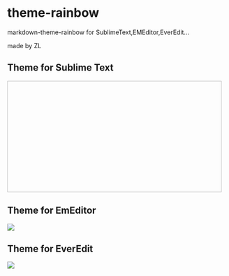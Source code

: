 # theme-rainbow

markdown-theme-rainbow for SublimeText,EMEditor,EverEdit...

made by ZL

## Theme for Sublime Text

<image  width="491" height="255" x="0" y="0"  href="data:image/png;base64,iVBORw0KGgoAAAANSUhEUgAAAesAAAD/CAYAAADRw/6YAAAABGdBTUEAALGPC/xhBQAAACBjSFJN
AAB6JgAAgIQAAPoAAACA6AAAdTAAAOpgAAA6mAAAF3CculE8AAAABmJLR0QA/wD/AP+gvaeTAAAA
CXBIWXMAAA7DAAAOwwHHb6hkAAAAB3RJTUUH5AIcAgsMyMgJ/QAATlNJREFUeNrtvX1wFNed9/uR
jSSkkWZAEkLClldIRsQYIhkFGew4xEbKkxTOLigl3xiXN4mpZe9zzRa5VVSWisjW1q6V8uah6llX
7Juy9+LNrh/Dc1GtzG5MJRUJxzaJIRBhERwcZGsglo1e0AszGknoxdb9o7tnTvf0SPMmzQz6fapU
muk+5/Sve6bm27+X0yeNe2tmiCMZY554DicItxTtK55ItAmLjurrrybaBEGImdsSbYAgCIIgCLOT
BsTVs15IXky0AYKQQLLfSLQFgiAsFOJZC4IgCEKSI2ItCIIgCEnOkkQbIAhC/PjOk2WJNkEQhHlA
PGtBEARBSHJErAVBEAQhyRGx1tkDbEvQsXfof4IgCIJgR4w566WwI1N76ZmAX91M2InsAU4CXcAT
QCdwLmHWJA/bgHL9tXF9BEEQhNQiSrFOh69lQyYwMR39MHHCECNDiBzAUEItSjybgPv01/1AYaIN
EgRBEKImSpWdgmsTcOEmmnAnTqz3hHi9DdgMRPqgwR0EhK0LzRsNtR/gJcv+J9BuFpilTTnBIfd+
y3tVbAHexRwp2KH/v2gZyzjWOeX/JkSsBUEQUpnoc9YXEhfyVnkJTchG9dcnle2RCnW50rdLf1+u
7N+BJsQv6X/9mG8QUOww/kbRBFw9xjZ9fHUcFUOoTyrnd5++XcWhj2W0M2w0kDSAIAjCrcEtWWA2
GmW/fuC4/toQ/Tz9fzmad3pGaW+03WazzaATs6e9QT+O1WNXqUATcyOsf07vU2Fp58Cch+4i2KsX
BEEQUp9b4qEoTgICnRfDOCOz7DPG3cbcVePls7QpZO4iLwfBXj0E34SMWsaa7QZAEFRW/M33WFYc
vH3inR/x0euJtk4QBCspLdbWvK41f23N8y4Ehg2Gx2u1URASSdqj3+buBwqh53d88H3zSiBpPELJ
D7/Hmgf6ufH9n3I90cYKguAnpcX6nP63A80rPonm0eYSHI6OF7NNfzK86Zdm6W8Xoi8kOG9tV9wm
CLGw7C/3suJzMHr8R1w7G7x/hjf46PtvaO1+uJf048/bthMEYeG5JXLWDsCrv85l9nB2tJxDE9rN
s7QxbChX/lu96lHM4e0nbMaxK24ThFhIq6ln+edgNAwBvvHvz3OjJxtHbT3LEm24IAhALJ71A7lQ
qGh9Zqb+gJRpOB5tiVfsOIBP5mnsV9HC3NYKcMPbPodWBKbmtY1KboPjljEMLz3XMl4uwfnxSL1t
q53GeOK1Ly7S+DzFtXezpOd3XFGE2pS37vmQ0dy7WfJ7LWc98NsPydlxN85H4YbksAUh4UQv1u/M
h/8aHa+GeB0JL8WwLZQtBuciHAPmDuPPtT/c4wiLgJq7ycwZY7QtkKNe8TffY1nuh1z/fgs30EPk
xWOMGvmYsx8yUXs3mXmfB36f6DMQhEXPLREGFwRhFgqdLMHHlO5Vpz36bZYV93Pjh5pQA3j+eI1p
pcsMv2dqBJa4ChJtvSAIiFgLwuLA52VKf1mwuhB6PrKp9g4IuiAIyYWItSAsBnKcpM+2v9Bpyoml
8XnSc2HaM5BoywVBIMWnblXviX0MQUhV3g+3Yb+XaVaRXgOE8JwLVlsmEOp57ok/Sr5aEJIB8awF
4Vbn7A0+JZvMz30egIEr/VC8jlU12u60R79NDv1Mk0N6jVo9fknmWQtCkiBiLQi3ODO8gfePYyz5
3EZWADOv/5TrfwTHju+x5off4+7Pexn+8U/x9WTj2PE97v7hV8n8+Bd88OM3Yj62IAjxIQ2YSbQR
0fI7CYMLi5j3vxm87TtPltm2TePzFH//qzj4kOtKFbggCKmBeNaCsAiY4fdc++GPuDFyNyt++D1W
/+Xng9qk8XlWfX+vPzwuCELykNIFZoIgRMb1H/+IAd3LXvPDrwbtn/7jL0xPORMEITkQsQ6T5Rug
bCVca4OehT54EWxYD7734Epvoq+EkOpoXrZUeQtCKhG9WJc7YIOlu2cCfnVz4c+iHKpXgfsUDOvC
NmAR1eIaKBiHixd14c2C9sXuQejXKkPd5o3uuoRzfVc/BBnX4HKXub0gCIIwO9GL9crboH8M3tGf
i1TpgNWZUHkTLizsSSzPBiZgGMABGRNgvWVYmgmTg/rrLJgcX1gbk5HlK4A+aDcEsxyqV8Pack1Q
IyGc65uRCZOjwe0FQRCE2YljNfhSbdUtVcDnmd/9kyYuoZjsg4EsWOUM3WYozNCyPwz+HhQo3mhQ
WNzirU72mb1HYxwV35VgcSyuCbbbauvqhyAvU38zoUcWLHb43oObdwXGstpjZW0tZPSF7/Ha2Wm1
mTWKnTYkJLVwCxBJNbggCKlN/HPWowsj1AB0QXvX3CHYHjQRmtTFTg3HRsqq9QHRXFsLq2qgxziW
LpCTV+BiV+D9Bszip4ru8g1QthpWjwa2GQLoFzF9HJXVD0HeBLSfCrwve8gi2EDOGr1dW+BGYfX1
2W9QJsfCvx49Z8O4vr1wxZKeUNsLgiAIsxM/sX4gHZhe8BC4HeGEuCejXHJbFdr+PshZBsvRBLL4
Lsjw6kIN0Asfr9AEsviiJlLDF81iOnwRfCshw6FvKIICp3ackN5mueapXjsV2HTlA8hZD4XlMKzc
hGRMBG5cgo5lYfkGyAGuRXETE831vSlCHXf+9RV3ok0QBGEeiI9YVzqg8Da4kpg1rq35UqxiXaSF
pb26OGRkwmSUx5pNYJZmAplQXTv3OKYQNuDT/y9fodk623GWZ2v/V9XCKss+63n5LHnhy20hBi3X
bip8V6IISYdzfdVagiJLUZsgCIIwK7GLdaUDVi+BK54F96pN+dLVSv7aCdX6NCtnreYtgkXc1kPe
XQtfEW7YPKkUdq0NQ9znFb2wzC53Phdr57q+H5lz+GXKua6qhYII8uOCIAiLldjEOoFCDeHlS3va
CGtqV9yYbeqTHuKeTRSHbfLFhrdtJS6FWTEINeie+hzX92KvpZZAbR+HSy4IgnCrE71YJ1io/diF
YC350nCmdsWDK9cgb7apT70wuR4ysgObVj+keaZGGJxRLYRcsAF6LuIPT6sYuWdTcVs0xCjUkVxf
dTqXqb0QV6QaXBBuTaIX6zy962oXmKZPTcPxKKu3YsUi3HbMq1B0gTtbq+42TSlTvO3+Pk18q3UB
nuyDoWWK56wUpRltjHC+yuX3NA/Wmh+PxNsuztf+56wOngIXrdcezvWVee6CIAiRIatuCUKKIvOs
BWHxIKtuCYIgCEKSI2ItCIIgCEmOiLUgCIIgJDkpvUTmcEOiLRCE1Obgbjf1RZaNvQVsPOyMajxB
EOaHlBZrQRCiI62uj/aaUYY6i9l4OMu0b1dDN+cbB+g6W0ZDa4TjVg3Sut3DcBR948HB3W7qkZsN
4dZDwuCCsMjY1dBN+7olHGoqo7Y5K2j/keYSqpuK6V/npq1B5tgZHNzt5nyjm/ONfRxMtDHCokPE
WhAWEWlVgzxVkUHLc/kcMbYxzgv7zCI0QxZ7nytguGKAF6oSbXVi0SINbuqL0unqTU+0OcIiRcLg
grBISGOc57dqIepnjG11fbTXTHK60wEV5vYzOHns7DjtWwfZ1REQ9/AY54V9PWzRHxxvDamnMc7z
yn58Lg6ZbiC8HGscoFwd0tIGAmH3PLWd5aFIuxq62V9hLN2bzukTJTzdYbZj7bVi6m54aa8ZDTrW
0WYXZXVOnmnVx7Lm+AVhARDPWhAWC1VjrMXFa4pozrSuZGNTCXtvhOjT6uQ0YzxYFdmhyms0AdzY
VEZLL5TXBLx2v1D7CtjYVEZ1UzGn8bB/3yC71EF6tf1amwK6cjzs3+317zaEms5if7sWW6HOoEXf
f6gTtmzvDo4WrBqgvQZamsqoPuFiKMfDU3oKYAZNqAUhkYhYx5GyTVD7EKyMfagoDg61tSDPrxJC
smKaPF96RB7yDFn0+KYoXBHZoYY6i/358KZ2F0NMUlyl76zzsiXHQYteBDZDFnvf0gRyZ51xXCcN
SpHYDE5e60yHnCm/oDdWe8jrLbDNu4Pmne+smKLr7Ep/JOFocwGnfVNsqfaa2ublZNDSpLWb6cjn
zV7Ic04hCMlC7At5qHgm4FfzsUTGHJRB7R1w8RT0rYSHNsAnbeBWm2yCO8bh1Huwcj1syIK2c+Zh
1j8EWZ/AObe5/WKmbBOUuczbPG7tGlnbxeP6bqqF8YvwXp+5vRAfhryR51zd3nQqI+wzfCMr5L7H
l00CU9Q3uqm39rO8N6rW/egr3qThpbIIhjpnOZ+qKZYDeTVuztdY9vks73uz/IIO8MzhMtN7QUg0
0Yv1hVHzaluVDlidCZU3F3wVrpXZwE3oA3BA5gRYlxLJXgo3B7XXjiyYsClyzcqE8dHg9osZ97ng
m56yMihzm7fH5fquhKXAYF9weyE+aN5iVkR9ypxTcGNh7Qzkoh20NGnCuauhm/2rYh5aEFKS+BWY
Xfg02NOeb8qgVon71iorUG2ohYpe+CRL8QzV9i6oLYLei0AFFGXqmzdA0QZze7fFS4/Irgnd41d2
r1wPG5QilV7dk/R3t/FmrW1A8zwNu0OxqRb8Q3ks3q5yftnKWHaes4F70GybydYYrm++YmeZEs53
bYCiiuBrKETB9SUMrdPCyOGGwtMYpzgnnf7r8TbG4Q8729FY7SHPpqAsQDr9PlhuslXztq0FZtHM
FxeEZCN+OesH0oHphfWq3dDWBm4PTPRqry/2oolSmxZidZ/TXnvQhKOtDXonNEFqa9ME8L1T0HYR
JtCEw9o+IqHOhA26ALVdhIlMqFgf2G0ItXGci72aeK23JLqN/cb5FW0w56PXPwRFwEWjnY2Rm2ph
aW9gHI8LajcFt7vjIVg+HDiWqyx07nv9Hdr1NQ4Xr+t7zjiHCf2c1PYi1PGhI5vLBPLCYVHnZQvZ
/KYjfmYcbXbRxSj1u70h27i96ZAz7f8eptX1KRXdRi4d8iq8HMQoWjNXjxu5Z7W4TRBSldhcYTVv
PZHAdawtTITxHIdwwqtjUSqE3xPvg0/ugjIl6nhXkSZkhtj1vQcrlkPRXQHP2W3J9bo/gjs2QPZK
bUzKNE/V3RZaxFauB9cEXFRywufcmie7fqXFSx8O5I6DjoXZe57ohbYw8vhxub426QwheoxCrtbt
fRxs1bxaa064vtFNve7RHsXLsZpJTp9YGeG0rbnscPLYiSlatw9wvnFA2RPwto82u9jZOKDktR20
nHVQvy7QuulwAZVKm6HOYg4xwH6n2qaY4n09QfnxSLzt4OlhgXy7eO3CQhGbWKt564ddsMMFVzwL
nrO25kuxirVdLtQ6iJrr1ttHxWwCo4+baQnfA2BTl2cKYSuU5TOnkDmy0Lz8WtjA7AyrIc4+OGUR
UTVvvalWC2+bUgNxur5BtQfRfgZCSGY68nl5TTf79w3ifi6fI60r2WgjNoanuryzmIaOyMav7ciP
aptpP04amoIfGapOobJvU2K6sZghi6efCz1HYq794dgqCAtBGjATt9EedsHSafj5wvhDXTeCc7sq
1lxoEB5o+0irHg8lDBO94VeEl22CsqXm/GrZJi2k3HYOWDnLsZR8spGL9ueO9X7Det7a7jjW/Lpd
3tvAn//W+9jlw2fDCK+fei/0DUVE13fM5uZFHcYtFeF29N4evO07T4Y3eU99Nrh16pPxEBHxGgUh
eUjpJ5gZHt9s033cbcw5tetUn2W6kdp+HuyeVXz0EPdsAjo6TpBrWmZ34z8x/4VZ5+J0fdvc4U3/
EuLDjO5Ra8+7tuzsLWBjkyyEIQjJRPzEutKhuVhXFjjLGMZ0n3CmdqnTjUzt44mRw7aZ+uRnVCus
ynIENm2yeKZ9Y1qR2l1l0OfWhM3qRRu554r1Wl48XpRt0j5mtzJmvK5vONO/hPgi84kFITWIXqwf
yIVCSzF5AvLVJizCbdskDCGeT6Fwn9OmSZVZnjbm97YVQTdCwx43eNTGbnDnK20m4OJFqFCT031w
yqHtr1WfZRyht203PWy2qWzxur4yz10QBCFAfHPWC0yr5NOERUwsOWtBEFILeTa4IAiCICQ5ItaC
IAiCkOSIWAuCIAhCkpPSU7fqZO6tsIh5ZU2iLRAEYaEQz1oQBEEQkhwRa0EQBEFIckSsBUEQBCHJ
SemctSAIsXFwt5v6IsvG3gI2Hg7vcaOx9hcEITxErAVhEaIu5LHxcPBCHucbB2ZdyCPW/iHt0pej
HE7QIiIHd7upR242hORDxHqh2QN0AScTcOxtQBHwaqIvgpBIdjV0s39VNoeaymzXqT7SXMJRxnl+
n5u2ZSFW5Yqh/2JDW260hy056tbA2t2CEA7xyVkba1l/zRH7WNGwCXhCf12OJohWdqCJFfr/HTZt
ntDHsrZX2aMfw9peCFz7Pdhfl3hc33A+a/XzVdsLpFUN8lRFBi3P5XMETUhe2OfmfKP+t2+QXWjr
PO99roDhigFeqIpf/0VJ1RhrcXGoqYyNTWVUNxXQxSj1u72JtkxIIWL3rMsd4PoMJhJYq+YksMxT
HsFLPgE4gE/017nASIg2Qzbt/eeq/++yaS/ABrRrH+qeLR7XN5zPWv18nSHaLELSGOf5rVqI2fDo
Hm/wwltlbOwIeID7d6dz5LCTGZw8dnac9q2D7OrI17zlGPoficjacV5QvFFrSD3IW/W5OPRc4Bhp
eDnWOOD/Stm1gUDYPU9t12u2xFjfWyOd0ydKeLrDbMfaa8XU3fDSXjMadKyZjnxqOwLjzeDkQu8A
5TlT7IIIr4uwWIlRrNOhYgn0j0FmdtAay/POJuA+5f0ey+sutB/uQn3bfUr7QjRxOAlsJiAw2wh4
fEb7l2zGRmm/mchDyzsUu+zC4up+dBtUniBYFK1trLZCsHCVY/Zwrbbs0P9ftLSzHmuTbu9Jgj1m
1dZor28nc3/WxvlA4PNV27wLLOb1sXUP72VF9I40r/SLxQxZ/OZaOlvUdG2rk9PrBniwKp+jxNb/
SEf4ppbX9LC8s5iNzVlaHrmmj4OtWtjYL9S+AjY+5wzcJOwDVDFWCt0M8TZuJCAg1OjHASNnHUAT
6gxamkp4xni/vZsXCAg2AKsGaK/IoKWpjCZ93KcasjkyWwrAly5CLYRNbO7wA0uBaXhnKqZhouYc
2g99P9qP9Uv6/3799UngOAFhOam/HkX74Tbav0pAoF6yaW9sf1fv+5KlfaRCXa707dLfq8KyA03c
DFv6sRfdl5S/UYLDvXuUa2Ecy2rHNuVanCRYvNFt2Wa5Hjssbe7Tx7EjHtc3nM/a7vNV2y9moQZY
MU3eLAKRxjgPrppiyJvu3zZDFj2+KQpXxKF/BAx1BnLdTe0uhpikuErfWedlS46DFl10Z8hi71su
hnI87KwzjuukQSkSm8HJa53poHuzAI3VHvJ6C0Lm1NPwsrNiiq6zgdzy0eYCTvum2FJtDmHn5WT4
c9AzHfm82Qt5TvvfxbSqQb5cBF0fSRGbED7Re9blDs17uZiEMcaRMNqEE77ummN/tKfej3YTAQGB
zCMg3IaHanAcTXi3KduPW8a0ep7bdPus7VQ26LYYItYFlBKIOBg49PddSjt1us4OZZxywice1zec
z1pSg35UIbXyeMOAJoIW8XJ706mMU/9wGb4R2iN9fNkkMEV9o9kLBhi2vDeq1v349O14qSyCoc7Q
50PVFMuBvBo352ss+3yW971ZpmKxZw6X2RaPpeHl2Hb9JkGW+BUiIEqxVsLfc/3gLgRz5aPtcqFW
1PxnKMGx5kujZTaBMcZVw8WhKJ+lTRFzi51D/9szR7tRzJ+zKuRG+PulOcaI1/WNpvZA8KN5e8FC
qIV74fSJ4ArlMucU3IhP/4UikIt20NJUFghhr1pYO0w2GXl0mYcuREF0Yp3o8LfBDmbPR8+VC91A
cC7WLhfqZfZ8aSJyoYYNhsdrzd8vFLOFvyH4hiLa63sHc3/Ws+XGK5Apa9eXMLQuuKgpILSWPCxa
aLs4J53+6wCx9o8ns099aqz2kGdTUBYgnX4fLDfZqnnb1gKzaOaLWxGhFmIl+jB45hJtupZ1uB0u
zeNeCCE/rv/fQ0C0nkALCRvi+RKakBk/1oZ4qJ5gl74tVx9TbW9wDu3mYIRAEVUus4eZY0ENO1sx
RGg2b9bOqy6y2aaG5KNFFU/rNiO3HOv1NT7P2T5ru89Xbb/Y6cjm8tYedtblc0QXn7S6vpBCC2j5
YbI51AEQa//4cLTZxc7GAep3e3kmhPC5velQNE0Zqp1T/vC1lkuHLRVeDpJFE+M8v89cPT7Tkc+b
1R5TcVs0iFAL8SA6sX7HJvb4sAuWTsPPFziHvZDTfcIJwcbKOTQh20xogTFysOUE8txWsRwhULjW
RaBoTT0vI8+9iegjA9YbBrVoTR0zHtc3nM/aLtwuQg0ECrFat2vi04SXY3o+d8t2N+e36w11UUnD
y7GaSU6fMCq+Y+0fr/Nw8tiJKVq3D3C+cUDZE/C2/YLuz2s7aDnroH5doHXT4QIqlTZDncUcYoD9
TrVNMcX7eoLy4xF523Xj2lexyGpvfLx2YXFwaz3BLJwf53Dm3YYjxHbzhOPFqwQeLqJieIiGoKuh
3ncxC/ZJNE/aaNOvt6lQ2pzTr4fVM46Htz0b8bi+4XzWoW7MFjEzHfm8vKab/fsGcT+XT0OTvaeX
pnuayzuLaeiIX/9w7KvtyI9qm2k/Tlvbnmmdq02J6cZihiyefq6MUMy1H2CmdSUbRZCFGEkDZhJt
RNS8mGgDBCFxvLImeNt3niwLq6/6bG/bx4lWTIX9bPBo+guCEBki1oKQosQi1gay6pYgpAYi1oKQ
osRDrAVBSA0S+EBvQRAEQRDCIcULzMS1FhYzf51oAwRBWCDEsxYEQRCEJEfEWhAEQRCSHBFrQRAE
QUhyRKwFQRAEIckRsRYEQRCEJEfEOtko3wZ79mjP604EO/bAjkQdXBAEQbAjerGudGgrbJn+ckOv
VTyfbNoBT+gPyS7fBnt2BLfZsQe26cZte8JGkMrhCUUk1faBA8GeJ/RztLT3D6MeX22/mNmk3YBY
/6K5vuF81urnq7ZXicv3QRAEYWGIcZ71NBxPgpUSnA4Y1Vd9yMuFUZvlmhzAJ/qqD7kOGLFZrskx
qq/iZGnvH0ZfBaTL2l4dRjm+qb3Auy/NvrpXONd3zs8a8+ertg8cKD7fh1uARD9uVB5XKgjhEf3j
RisdsJrEivX5PrivMPT+rpOQuw1CNhmFk2dg8zbtx9iWfnjpE9hzHyEZ7YIzzO559b8Lx8NYh7J8
mzbOuyehQrErSOjKNY/R2D/aBa+eVPZvCrY5qI1yvNls3fYElPsPBCdfVW5AdDt6T4J3Q+DzMB1L
tyWkWG+a+/p25s79WbNZsdOGd1+CO/bE4ftwnGTglTXBD0VJlYU85mshkLSqQVq3exhO0CIiB3e7
qUduNoT4k9pPMDt3XPvx37EHRk7CyS5NWHI7FbHpQhODCl1kdHHpVISjq0sXrVz9h1htr7d56ZwW
Uq0Y0UTI1N4Y56T5+Gr7SLlvmzbeyS7t/O7boZ0v4BfI0Xfh1XOB909gPpZJdHVB3OENbDOE2jgO
+rVU2fYElI/CS68G3m97AnjVHDEo2qy3eykw7rargXFn/yDDu77hfNYnLZ+v2h7g3Evx+T6kMLsa
utm/KptDTWW260wfaS7hKOM8v89N27IQYprA/ouNNLwcaxywZNMCa3cLi4MYxXqJlqs28EzAr24m
+pxsQppWbMKrdm3m+mG2C8EGtfFGdw6qgF7sgm1FWi63C9i0ARz9ulCjbTxTqgnkppO66JyzrEl9
DroqoEi5499Qrgl6SEHdpHmq774a2HTyDBRtgw2boEtxkx2jAWHtOqmNnZuH6SLet0dZNzsMDzWc
6zvnZw145/wg4/N9SAHSqgZ5qiKDlqZ8jmCsO93Dlhy9gR6CniGLvc8VcKxxgBeqSni6Izn6L0as
624b4l2/28sz4sEvGqIX6wujcEF5X+mA1ZnwwKfwztQCnoJd/tHaxJoLtRkmKNdsgzVfShj50miZ
TWCcDsChFWnNxaYd5vCxP2uxSQsHd82iUsZ1MImsdRydfkte+PhLyhvdcw4YpXn5T2wzRwLmvL5h
fNZ2uWbb84rD9yHFSGOc57dqIWK/R1Y3Bm+VsbHDCCEP0FznpKFVE4nHzo7TvnWQXR35mrebwP5H
IjrbcV5QbgKsIfWgmwSfi0PPBY5h681a2kAg7J6ntus1W2KE9TXSOX1CuXnR7Vh7rZi6G17aa0ZD
HstgBicXegekbnWREb8w+IVRyHOBKwNYILHeoeQfVUEp3AblG4Jzzaq4bdsDG96Fi04lZ1sIe8rN
7bssuVjuU8bU27/7EjiVvG7hNi2M6m+fgBCqPxfdr4WmQQsbF8U0apw4B+/eAffp0YK8HXNf3zvm
+qwvmnP42/bANqV9RRe86o3P9yGs0H4SUjXGWly8rIjWTGs+TxtvOrK5vNXD2mXjgB56bnVyet0A
D1blc5TE9j/SEf6pltf0sLyzmI3NWVoeuaaPg61a2Ngv1L4CNj7n9L/fvw9QBVIpdDPEe//udI4Y
23ShRj8OGDnrAJpQZ9DSVMIzxvvt3byAJVqwaoD2igxamspo0sd9qiGbIzYpgLSqQb5cBF1nb42b
SCE84pizToelwM1PF87642HkH+OSa+4KI1/66tz50rgyRxh5Q7l9QZmfoWDv2PC2+y2b56rijgan
A79323V87usbTq751SSsPUgmVkyT58sK7aHWedmSk87pDwICMUMWPb4pKlcAJLp/+KiFa03tLr68
fYziKqDDOI6Dluec/mPsfctF63YPO+vyOaJ79Q2HUexw8lqnh/2rptgFHAEaqz3k9Rb4hdpKGl52
VkzRdbbEH0k42lzAg/t62FLthY6A2OblZARy0B35vFntod45hXHTYvb00zl9omxRpwYWI/ET6weW
QuZn0LnAOevFON3nZCeU36fNDQ5VYT4yCoW5gfebdmiev1+gu2BU90pPdmn2PmGJdRu5Z1NxWxwo
36bZ0nUmsusbr6lzcfk+pCZD3nTTe3M42ByiNXB706lMkv7hMnwjdFHa48smgSnqG81eMMCw5b1R
te7HZ9jtpbIIhjrTQx6HqimWA3k1bs7XWPb5LO97s0zFYs8cLjO9V/PWaXV9tG93c75aqs4XE9GL
9QO5UKg+U+UzuDiS2CKccOY1h/PDayvEpgOFIcQhxCQunIOTTth2n2XKk+JtG4LuD/X2w7v9UKE0
P/6u1t9oY0x/ylXbnNQ8WGt+PBJv22562Kzh5DCubzifdSghVonL9yF1yFO8NdC8yqef06Z7ad6b
m7Y15grsMucU3EiO/gtFIBftoKWpLBDCXrWwdtgx07qSavpor/HwQpVTPOxFQvRi/U4YlboLQdfJ
wA+2+lrl5Kv2r1XUgihTcZT/QFqYNei1ilpIZS2qiuR8TtpsC6NdSFvMm2dv0xX8/tXZFHGu/eHY
ah0nxJjhfNbGdD7ra5W4fB9SkOtLGFoXCONa8Yd6TeHXcYpz0um/DpDo/vFk9qlPjdUe8mYp8oJ0
+n2wXNlieNvWArNo5osLghV5NrggLBY6srmMh511gU0Hd/dxUH+dxjgPrpoyh6rrvGwhm990JEH/
OHG02UUXo9TvDj2t0u1Nh5xpjEfMpNX1KRXdRi4d8iq8HMQI55srtGc68nmzF8prAucYD9Lwcqxm
FHpd4lUvIlL7oSiCIIRNoJAqUBnd1L6EVjV3qxRMaaIwyekTK3XvMtH943UdnDx2YorW7QOcbxxQ
9gS87aPNLnY2Dih5bQctZx3Urwu0bjpcQKXSZqizmEMMsN+ptimmeF9PUH48Em/bfnqY5KsXG9E/
bjQZePHFRFsgCAkj2seN+p8g9lzoucvq/N+QTyBLUH9BWIyktlhzLNEGCELCeOWNx4K2LfZngwvC
rYqItSCkKLGItUGiV82SVbcEITxErAUhRYmHWAuCkBpINbggCIIgJDki1oIgCIKQ5IhYC4IgCEKS
I2KditQ/QsOzj/KlLybi4Ov5yrMNfKU+9pEEQRCE8IhdrB92wQ7lL9In7seD+kdo+MFm1gB8cTNf
f/YRqi1Nqr/bwNd3lwCwZvejNHx3vaVFCV/6QUCE1PYB1vMVv0ia2/sxHV9tH8B0fNV2Qbs2zzb4
/4I+gzA+63Cu74J9H8KwVxAEYS5ieIJZOnwtGzKn4fho9MPEgTXLs2Gknw8ACrNZOjqG+UGCJThy
YeKjbgCcuVncHPFYRnGx1DHOzf7g9n6+mEMmYwz+2tpeQT2+qX0A9fgm2xc51d9toKxonL7Xm3n7
1/Zt5v6sw7m+C/d9CMdeQRCEuYh+6lalA1aTWKGuH6ChJj/k7psfnOFa7mbKikK1GKfv9Qvw8GZW
OkK1GcR9oJ/8Z+/BFarJaDcdv4LPPVrC0lBtet+nY6SUqjWhn8bkOdvML1vCOe9HaKjJpu/1qyx9
1LBrnL7XX7eI3Hq+otrd+z7N//xeYPcXN/N1q83WNmiep9Vuq62a0KrX7A3aLXZwtpkry5Wx1GN9
cTNff7QAT9A5qOc8+2f9RyrnvL6DdzUszPfhD9lUzWHvzw53EwsydUsQFg+3A38fVc912TAxBVen
E2f9+1/gUtslstbfS1bPGV77H6eZ+rMyiqY+pPmZN+l810vPmUtcaruNO2tz8Lx+nJ+/PELBljv5
tKOZn/24kz995OVPb1/i0k0n5RXTfHTgBG2m9lfooZ+utktcchZx77JBOv7ul5xS27/9MUMffUxn
2yXT8U3tz/Qz9G4nl9rU45tt73o/zPO+ZzX33uEkp2IFE2eb+dmPRyjYspqVq51Mvf2xviqnJpCZ
H2hjX2q7jTt33MPG9bdx6Yzu/t11J6Vp7/Oz/3GaS236NdhYzto/G6HzXc3/04Qa+l4/zs9fNq7l
Cvjkkt/e6u82UJbbrZ1n2yWy1n+Bsh1FZLVdoQeAQsprV5C5rIw7cwe0ds4i7l17F3c6tXHW1FVx
59IBPvxfH9uvKvr+lTk/63Cu74J9H8KwN1bqv9UctO0/X1sexUiCICQ7UYbB02EpkJkJOzLNu654
4EJiTyo4pGnFJnwdxBijv56jSTghzRHfnCHuieHoPKyAd9vN239YQ0NNNsZzn9bsLsU12k2H33t7
j1+eLaShppQvffE9zXv99Rl+qZ7jr89w7QsllOW6gG5gPavXZOE5GzoszRc3s6ponL7Xz/jPs/2f
3yf/2XtYtbuEdsV7XMoAHf+ot2v5gL5783EtLwG6ceZmgaOEqmdLqFKGn8sDnfuzDuf6Ltz3IRx7
BUEQrMS26lb/GLwTWDaOh12w2gEXFjI0Hpx/xLrUdlBuEW5ahwnKNQcTlH9kLKhNUL40iOBcaHTM
LjChxA/Gg8/LGuY21uOtL8TFOH2zCVlhNkvJYumjDTQ8at5lvcY3r32i3Lh08/Y/WkTUEoLX7Krk
S1/s1m8Wwvisw7m+C/Z9CMfexJLox4Umur8gpApR5qz14jKPRawrHbD6Nrg4Al3zb3z1d2dmyT+G
kVvsfZ/m3+UE520Vbn5whp8Nr5k1X+qx5mKDCCMXOtod8Drnwp+zVvK79Y/QUIM/V2zOIVtt0fsZ
eWDl2NXfbaAMXTTtjqPkn3/Zwqy55IBXHAjJh/KSTcc10HPqE3PmmgdxH/gAxw/mur4+Vi/Q92Fu
e9WcfnQs5oU85mshEGM5yuEELSJycLebeuRmQwgmSs96SnNFXBna6wTR/s/NtLOerzxbys3XX+ft
X5fwpR9sZukflOKnA7ro3DumCdIXN/P1R7O5pvxY/uzXZzQvLvdqQKSM9gB009yiCcqqEU1wTO0B
eJ0PMB9fbQ/Ar7t1ATKOr9o+Dxdo1huAEr50b75tQZmf/jFuYokO1BfiAszBXLvitsjwjozDmkKq
wVbEwvqs/3Hu6/vBgn0fwrA3QfiXqGwqs12i8khzCUcZ5/l9btqWzbLEZYr2X8wYNzmQzukTJTzd
kWiLhHCJfp710DRkLlHmVafDqiXgmVoQr9qPHtIcnXP6jC/C6T4+++k+wxFO97HmS22mds2ZC42C
9t91c9NRwueC5gYbdDM6AuTm+Ocgr9n9qNkb/LWPCbJY+QV9DvIXN/N1q0fZ8gF9o1msfDi2ueIf
XB7gJvmsUuyt/kIJS0e7uWKIWxifdTjXd8G+D+HYu8CkVQ3yVEUGLZa1pNPw0tzo5vxu7UrMkMXe
5woYrhjghapbp/9iJo1xnl83ypAvPdGmCFEQfc76wig4cmG1S5vCBTAxDb+6GfWQMRNiXrNKOPOa
7YVYJcS8WxNh/DjP57zbX5/hZ4XZNNRspuHZzYHtirfd/rtuVj2q5LVHu3F/UECZP89rFKXdQ8Oz
96B50GfwPLxZCRN38/Y/uvjKs/dY8uMRetu29g7iPhAiMhDGZx3O9V2w70M49s4zaYzz/FYtxPuM
ZV/j7gHKLdtmcPLY2XHatw6yqyNf81ZTuL+dFx6acV7Y18OWHO2dNaSexjjPK/vxuTik3ECk4eVY
o8UmSxsIhN3z1Ha9ZkuMsL6G2SM27Fh7rZi6G17da7Y/1uMNA2zBxaFL0+yvmYzoagiJR5bIFIQU
JdKcdVrVIK1b4WWrYNT10V4Dpzsn2eJ0mfKlmhgMwFsl7CW1+4cT8lXF08iHa0VsDlqaVvIMilD7
tNyy/z0BgUzDy7Hd0KDb4hdvpfjNOBZK3t2as9aEOsN/bO09fsH2izXp5OVo7ZpsxtWONcblEyXs
XdFHe82khMFTDHk2uCAsFlZMk+dLt4SPtdBo19mV/MamywxZ9PimKFxxC/SPALVwrandxRCTFFfp
O+u8bMlx0KIL6gxZ7H3LxVCOh511xnGdfqE23r/WmQ45U+zStzVWe8jrLQiZU0/Dy86KKbrOrvRH
Eo42F3DaN8WWanO8yBDqZ4CZjnze7IU851TgGm31QGeBiHMKE9vULUEQUoohrzlf+XjDgOYhtsKu
Bvs+bm+6vzQl1fuHy/CN0EVpjy+bBKaob3RjfRT8sOV9oKBLx6dvx0tlEQx1zpI/rppiOZBX4+Z8
jWWfz/K+N8uUGnjmcCBV4A9/S6FdSiOetSAsIgxvC5RirTmmCZUpfVK9/0KRVjVIW6Ob9hpoaSpj
Y1MZhzoXvrBLu0Zw+q1Ic/ZCspHSnvWxMneiTRCEhDERaYfrSxhap4Vhj6CHYcHiIQ5wft+Uknsd
pzgnnf7rAKneP54Ecth2NFZ7yLMp8gqQTr8P1IfDGt62tcAsmvniZqbYst3N+e3mrVu2uzm/dTYb
hWQipcVaEIQI6Mjm8tYedtblc6TVHCoFvXjJUqBFnZctZHOoAyDV+8eHo80udjYOUL/byzMhvHq3
Nx2KpjHK/dLq+rSKbj18reXSYUuFl4Nk0aQXwqnV4zMd+bxZ7aG+po+DraFvDGZjpiOf2g7zdEst
NC8FZqmGhMEFYZFgFEItr+njYBjt0/ByrGbSH0JN9f7xu45OHjvhYqhogPONbuUvYNfRZhddjFKv
72uvgZaz5sfrNR0u8Ldpb9SmX1lD5U2HizntC4xj/DXXxfGEhJQgpaduHSt7NtEmCELCmPh/DwRt
C+dxo/4ngM0S/lTn74Z8gliK9heEVETEWhBSlGjFGhL/bO5E9xeEVEPEWhBSlFjE2iDRq14lur8g
pAoi1oKJ9fdXcw89NP/2WogWq3ikthiutvPGh2EOevdaGkoz6P7DRc70LPQZRWFvihAPsRYEITWI
ssAsHb7mgh12f47ohoyFu9fS8NBqSgCKV/No7VrWW5qsv7+aRyu1iRIllRtouH+VpcVyNj9UzSN3
B7cPsIpHajewuTi4vR/T8dX2AUzHV22PyF4hkay/v5qGWrs/y+cdxndTvg+CIMxF9Etk/txmYYOH
XYRcCHgeKXFkwOQI3QCODLImJi1LOC4nJwPGBrXnC7mWZjB+c9wyShbZmZOMjQa391OcSTaT9PdY
2yuoxze1D6Ae32R7RPYKieS937ZjXVi0pHIDm1dM4lM+77m/m/J9EARhbuIXBi93wIYlcMUDFxbG
+GNfeY2G0pyQ+8evu7m6tIx7ckO1mKT7Dx/D3WWUZIZq4+P9thEKa4vJD9VkYogzH0LlvXmErDsd
6eHMzXw2r8gIae/g1Xb686vnsDfcULIW/jXZPDHEmVNXzEJQvJpHrXaPmMPgmgiZ7R6MKgw+SPa9
hk1252Kx2WKHNo758x6/7ub1C+abqnDsXX+/ep19vN92WRHfQOj8A4cy1sjc6YFswx4bW612X+DO
mL4P/+ubwfN3JAwuCLcmtwN/H5eRqrIhbRp+vXCP9muYuY9L7h5uW7GKHK+b46fdjOQWcOdn/TSf
6qSz7yb9n/RwyZ1GUVkmg3/o4Je/v4nzjuVMf9zOid/187HvJh9/1MOl8aWUFX7Kh20XedPUfpB+
Rrji7uHSbU7uzfJx5s1LnFbbf3QDr+8Gne4e0/FN7T8ZwdvXzyW3enyz7VeGCMPecK9OLqtX+Dhx
qpNLbn3MikIqVqRx6ZMRrYku1FzXjm9cyxX4/G004YPuP3Twy98btuXCjR6uDIVpSl4B9y7LwlWY
y/jVdk787ibOOwooyVvKyEc39CUsA2Kn2ZJG0T3FfEG1N6+AohsXOfG7Hu2cbnNSecdKim4L2BKO
vevvr+aejCHtc3H3cNuKUu65x8lt7kH6jWtXlkt2VgGrM/XP7zYn967MNx1LpaSylArHOB+e/lgb
Y2hwzu9mrN+HD7/YFmTHf762HEEQbj3i81CUcge4gGujMQ8VD+YOEdqEr23a+ObyYG1CmsHDTNA9
R5Ox0eG5BgnDXivXeMPkBV7jg+uTkJHpz4euvyuPrJGeIM80wCrWrMhg8Gp8CsMC3u0wZ3p8kJmB
S99XUplP/sQQF/y2XOONqz7IzQ/kgD+8bPbmP+ynewKyHYZAhWFv8WpKcyfp/jAQYXjvtz0MkkOp
pUYhC18gEhF0rODrNH69Pyg0biWc8PX8fB8EQUhl4vO40buWwMT0goW/zQTn87hpaRKUa4Yx6zBB
ueZggvKPBC/gHpR/DCI4Nx5EOPaGizUc63+g9CoKc2H8+izicXcu+UzSHRdhmF1gXEszIDOPzbV5
bLb0s2IOYYP/DMKx15FBFhmU3FtNyb3mXdYrMe69odxoDXPmVLvtkCWV+eTj4/2gm54wvpsL/X0Q
BCEliV2sDa/6ysLf6pt+tEuraSjVX+eW0VAbnGu+p7aae/TX+fdWU3JXD80fZZpytqpY3FNbTel1
N6+PFiqCV0xDbaDcd3NtHmusuc3cMhpqUdrnB+XG81WxKK2moXiIM6cmWDOXvSFzphb8uWgf77dp
xVAllRvYnMLTT/256JEemtuuoVXkl1GQUKsMr/pjk1c993ezn5yHYvs+CIKweIhdrBPoVWsVuat4
pDafsT9c5EyP9uOd3aMUE7Vd07zL4kktpFm8mkfvzeCqUlD0es8VTQiWDmpiqLYHYJjmD7Uf4NKb
WgGRqT0AF+nGfHy1PQA97ZwxHV+1XWvSHYa94bD+rjyy7ArK/IwzNoElgqB52+gpYkYnGcfi6t2d
Sz4wOB8f6Kz2GqLoDh22D9veSAr1ZieUVx3Wd/NUbN8HvjkfH4IgCMlIbDlrw6v2TMY0TEzoIULf
LNOptPD1RITTZybsp8+MRjj9y5p/tJnaZc2Nh2PvXHhuTppywty91lJ5PIxvErJWFOrzfpez+SFL
9XjPBGNkUHKXPqe3eDWPzlLhHAvvfTTEeGYelZWhCqS0m4uspYG69fX3W6r4w7H3w366JzIouTt4
LnPkaDcQjIzY30iF8d1cqO+DIAipTWye9V1LgGl4Z+EXd7clxLxmFft5rGbmnscaYh62iRA/ziph
/PCGY68d3RcGWVNbrIROfbx/1cc9ygM73vttD4VKm/Hrbs5wJ5v9c+Wv8cbVXBpKjdD/JN1/cMPd
ZbY5/ZjoucLrjgwaStUUAoq3rRWllZQqaYiRHt4fKabU3zgce4c5c6qH7NpiS348cm9b86on6f4o
jNREGN/N+fw+hCLRj/tM9f6CsFDI40YFIUWRhTySbyGQtKpBWrd7GE7QIiIHd7upR242bkVErAUh
RZElMpNvic1bUazT8HKscYByy3a7Gx1h/ojP1C1BEFKCtKpBnqrIoKVJEyrDw1TRPMos9j5XwLHG
AV6oKuHpDum/2JElRxOLiLUgLBLSGOf5rZrX94y6w+ey9TJncPLY2XHatw6yqyOfo4u8fygv3J5x
XtjXwxa9vtEqdIbnbuy32mDrzdrYaXjyeWq7XrMlRlhfI53TJ5SbFyWCUHfDG7hxCXFNhMSR0mL9
mPtA7IMIQorySqQdqsZYi4uXI/GOWp2cXjfAg1X5HGVx9z/SEX638poelncWs7E5SwtN1/RxsHUl
z6AIta+Ajc85/e/37wNUgVQK3Qzx3r87nSPGNl2o0Y8DRhg8gCbUGbQ0lfCM8X57Ny9giRasGqC9
IoOWpjKa9HGfasjmiIS5k4b4PG5UEITkZ8U0eb70YG8px8P+RjfnG92c3+017Zohix7fFIUrpH8k
qPncpnYXQ0xSXKXvrPOyJcdBiy66M2Sx9y0XQzkedtYZx3XSoOSdZ3DyWmc65EyxS9/WWO0hr7cg
ZN44DS87K6boOrvSH0k42lzAad8UW6rN55mXk0FLk9ZupiOfN3shz2me5VNeo1+jRjfnG/s4GNkl
EWIkpT1rQRAiY8ibbno/07qSjbqnqXlqA7Q1pJsEwO1Np1L6R8TwjdAe6ePLJoEp6hvNXjCAdTJo
UE5dX8gnDS+VRTDUmR7yOFRNsRzIq3Fzvsayz7ogUG+WKTXwzOFAqmAGJw1NgRsHw8uv3zeIW0Ll
C4Z41oKwiLB6SyqhPKoy5f1i779QpFUN0tbopr0GWprK2NhUxqHZhHkB0XL5DsgZ48GqRFuzeBDP
WhAWC9eXMLROC6OG6w2lMU5xTjr91wEWe/944vCHne1orPaQN2uRVzr9PlCf92d429YCs/mo4tai
Axn0dMT7ugihEM9aEBYLHdlcJpAXBdjVMOjPPaZVDfLlIuj6SJmjW+dlC9n8pkP6x4ujzS66GKXe
kh9XcXvTIWcaY9Z8Wl2fUtFt5NIhr8LLQYyiNXP1uBEpKK+Jb35Zm/42xVCnM+TNhhB/UvqhKCnJ
/hJYf7v+5lP4393wi0QbJaQir7wRvG2uh6Joedlp3mwyKpPNU4RUL0zb56H/hHme8mLuPxd2D0XR
to1xOcgOy5QrxdsOnrrloOUs1K9b4ve2rW2GOot5mQH2O11KFbllipjlPE2V6SEepGJnqzwQZeGJ
QayXwo5My7bP4OIIdCX6tFKAr66Eb2bEINa58ON8+NMgHBqJZoDw2V8CfzYJf9OXiCslhCAasYbE
PwEs1fsLQiKIXqwfyAXXZ/BzpVLxYRcsnTZvE+wRsRZiJFqxhsQ/WzvV+wvCQhO9WNsJ84KLtSJY
LAuElz/xQuNQcLtc4701/JwHP3XCW1chv8RmnDz4qQPemoStWTAyDieAb2YBE/BtfSmlr67UtykE
2YLSNhqx1m21RbHFrq3JFn3fyLhZhPeXwHo0ux4qhTtCHOqtq/Cv8fskhciJRawNEr1qVar3F4SF
InqxrnTA6iXgmYBf3Qy8v+KBCwtlviLChuh8pxi2ZipiordBEaWmUrhDFWxDuD4FJm3GMURvAr49
oQn3CHDiBmzPh/P6sb66EtaPBTxdQ7zfs/F+592z1m32H1t/rwq21T7jvVWIxbNOSuIh1oIgpAbR
V4NfGIWL0+DKhB0uWH0bXFxIoVZQvcN/9WlCmq+70d/JgdwJs9A0DsLI7bA+1zLQZOhxAN7zAVNa
3z/dCIis0eYXfWbh/EUffAIsT8D8yP0O7br47RmCtybgDgd8VbHvrQlYvwy+mgvbszQxF49ZEAQh
qYhhnnU6VCwBPoMrn2le9YZcIAEFZt5ZHlqQvwRGJi0bR8CbHyyifxozt/kbQ+j0OsjBEfyxdPW1
FVPFN5pgLzTLb4fcLPhpqWXHp+a3/9oDd5fCN/M1cbcL2QuCIAgJJXqxfjgbmIbjen76Qjp8LRsq
HNCVRAVmy2+PfYxwMULnI+PwbSXknuwMfwp33D77TY8gCIKQMKIU63RYCnhUj3UKPJ9BYaJPycLw
p3CHNdqfC07gT/EUp1zYmBm6oCwRWIvH7PhOsV5Q5oVvOmH/1PxXlwuCIAgREWXOegpuAoUZyrZ0
cN0GE4k+JQuHRoFMaFKm9O9fBrmfwnvxFKUR8AJOJbS+vyR0NXW8jrc+x373qXEtDL4/N/QQX12p
RQLeuwG/0HPa6/PhO5Z2g9PaWN9BEARBSADRh8F/NaE9FGWHS9mohMWThiH43+ma1+ifxjRPTw47
Na5VUxt54pFxeC9DeYCvdQoZ8M1S+Cb2FeNz0ejVzsmfl1ambv2iD4qLYWs+/DQ/0Mfwto3Kb7UI
zchfby0FrgYKzdTtW/VtMnVLEARhwZDHjQpCiiJTtwRh8SALeQiCIAhCkiNiLQiCIAhJjqxnLQiL
mEQ/rnOx9xeEcFnC1/8+0TaEx8/MdmaQTSO13OA+xrkr0dYJQtzIYIB8fkMR/zVvx1AXsth4OHgh
i/ONA2EvhCH9I+8f8nOxWWJzITm42009crORjKRsGPzz1NHDX4hQC7cckxTQw1/Qw1/My/i7Grpp
X7eEQ01ltss/HmkuobqpmP51btoaxqV/nPsvVtLq+jjf6A787fYm2qSUImXFei0PJNoEQZhXPFTF
fcy0qkGeqsigRVnLOQ0vzcqPaHMdzJDF3ucKGK4Y4IUq6R+v/ouVXQ3dtNeM0nW2jI1N+p947xGR
sjnrXAoSbYIgzCvxjhqlMc7zW7UQ6zP+bV6ONQ7A2TI2WsKuMzh57Ow47VsH2dWRz1HpH1P/I0TC
OC/s62GL/swja0g9jXGeV/bjc3HIcgNxrHGAcnVISxsIhN3z1Ha9ZkuM9b010jl9ooSnO8x2rL1W
TN0NL+01o0HHSsPLTlkfPGZS1rMWBCFCqsZYi4vXlB/Mxxs8lPcWhP4RbXVymjEerJL+MfePgPIa
TQA3NpXR0gvlNX0c1Pf5hdpXwMamMqqbijmNh/37BtmlDtJb4Pdiq5sK6MrxsF8JPRtCTWexv12L
rVBn0KLvP9QJW7Z3B0cLVg3QXgMtTWVUn3AxlOPhKSMFUDdOOQ4uiFDHRMp61oIgRMiKafJ8WYr3
Nc6Dq6YYwsP5xgFto8X7miGLHt8UlSsApH9s/cNnqLPYnw9vanfx5e1jFFcBHUCdly05Dlqec/qP
sfctF63bPeysy+dIq+bVNxwOjDeDk9c6PexfNcUu4AjQWO0hr7eAjTZ5d+38DI+4xB9JONpcwIP7
ethS7YWOQBg7LyeDlqaVWruOfN6s9lDvnAKyeHzZJDBFfaObevUAUjUfEeJZJ4wX+Qkt3J9oM8Te
JGFh7B3yqsvCTlGYA3lkc0j10CyFP26lj/SPrX+4DN/ICrlPE79R6pU8ebs1lK2jFnUFQtmaEFcW
Wc/HQtUUy4HyGuU4jUroXaU3yy/oAM8ctuSkfS4ONQXy1dVnHVA0QHNdxJdm0RKDWF+A2/+n+S/t
zQSdhvpD18I/8SI7E2TJXNzPi/w1ACvwUsBvgZ1ir9i7QPbmOYNXmuu6pHmCM2Sx95IDisb9IVeA
MqWP9I+t/0KRVjVIW6PbH5rWQtiR3zTMG61ZdAHLl0m1fLhEHwZPewM+uw9mvqxvuAC3vwGflcHM
wk6nup9+4B5+C8B1nKzg2oJaEAkrWM5ufkIpXuCf+DfgW7Qk2iyx99a39/oShtYFwqCQTr8P1i4b
BxRPzrcEt/4yjXGKc9Lpvw4g/WPrH08cgbCzDY3VHvJsCsoCaLYvV7YY3ra1wCzWwrCjNzLYXzHG
g1X5HOmI93VYPETpWV/QevqFGqASPssH/9d0IXiRn7Cbb3MV+Dd+wm5+wlngBN9mN//E5QW0JTx+
Sz3P8i3+xFWcXGWYw/wtX9JvNJIPsfcWsrcjm8t42KmHHmfI4jfX0smr8HIQvXBp3ShD17IDP/B1
XraQzW86pH/M/ePE0WYXXYxSP8s8Zbc3HXKmMZZ1SavrM4XBtVw6Ztv3mavHZzryedNS3BYVrVl0
MaXluXUeb/BQjoM3m7NiGHhxkcbX/z6KVbcML/obZi867d/hNhd8Og8Pc7A8wez/JFA9sZPdbOZ7
/C1ruZ9/5Nts5b/zpQW6hJFwmb/mR1RRwy9ZwWYKOMO/8RXgTxzm2USbJ/Ymnb33sTtk7+woVt3S
KoCneVPxykyPzFSKfrTpPx761ak60j+m/nNh9wQzbdsYl4PssOapA9528NQtBy1noX7dEtOUKrXN
UGcxLzPAfqdLOQfLFDEdw9s2VabPUiwWbK95CpgwN1GK9UeQ9h9wW5kizHbb4kgEYl3PY/wtaxfu
KkbFi/yEe5L0pkLsTRZ74y3WoE/HWZU9S4jUPH/W+pQu6R9bf0GIhihz1nfBzCPAG1phWUK5TCEw
rIvzKq7atHlRD48HsHpamkeu9i2lgx/worJlJ7v5immUGn7JX/OaYovmKals56fUhwhrDnA/2OwT
e+3tfZsD/Bt/ZmrzrVkE+VaxN74caS7haF0f7Y1unuoMIUb6QyxqW6V/vPsLQjRE6VmHGu3fgUqY
qYy/pTaedfCPpYr1h1MQUo/58KxVEr3q1GLvLwjhEkex1vPYn/7f82NpyDD42xzgLYb5AS/qnuLy
pMxPCkLkzLdYC4KQGsTpCWb/Cbe74bNHEnAKAyynUK/77mM5pQwnwApBEARBmC9imGf973DbYOD9
fHnUEaEKtyAIgiDcGkQv1jN/CZ8m2nyAev7W9rUgCIIg3BrIs8EFQRAEIclJWbEeYSDRJgjCvLKU
7kSbIAhCkpCyYn2ZdxJtgiDMK8t4N9EmCIKQJCyxTolKFX5PK+vWrSPj2kqW3MhNtDmCEDc+zR5j
ovQaf7g3gz/QELLdn9OcaFMFQVgg4jR1a+GZZIzxez9k/N4PE22KIAiCIMwrKRsGFwRBEITFQsp6
1oIgxE6iH7cp/eVxpUJ4iFgLwiIkra6P9ppRhjqL2Xg4eCGK840D/mUQpX/y9Y83mj34l9i0I5zV
xkxj6ktwLu9MzMpjkdqb7IhYC8Iiw/8j1lRm+yN2pLmEo4zz/D43bctmWSJS+iekv5A4jJssO4bm
+aZExFoQFhFpVYM8VZFBS1M+R+v6OG/7w+OgpWkle58r4FjjAC9UlfB0h/RPhv5CYplpXclGS7Qj
rWqQ1u0ehm/M703VLGKdDl/LhkxgYhp+bvOletgFLnXDNBwfRRCE5CONcZ7f6mH4bJkW6rT88KQx
zvP7elh7zamHQp08dnac9q2D7OrI17w96Z+w/uGGcoPz4OmcPmEWfONYW3LUdg7L90ULY5erG33R
ffdUm+w8ULPNDlM4PpSt1pB9OPYawpqHvS0Hd7upp4Dq9imlnWPW9EBjtYc8n4uX5zllYV8N/rAL
dmRD5jR4QvR8IBdcn8FFDxz3wPEJYAk8vHR+LRYEITqqxliLi9daZ9mf4+BN9Ye01clpxniwSvon
vH/YOGhpKmOj/tfSO8WW7X0c1Pf6xQ8Xh/Q21WdDCHVvgX+cQ53pkRjhJ6+ih3oK/GPkVQzwgnI+
B3e7qc8J2NLSO0p9Y8BeAHyKrU3FnPaNUr9vkF0R2Ov3gM/q45xwQUUPbQ3jZoNzPLRuH+PyiTKq
mwroYpT63V7bc0urGuTLRdB1af7z4vZi/dGELsKhvOR0cN0G/Tehy9h2E/o/A9ft82yyIAhRsWKa
PF96yB+VxmoPeb1ZJg9ihix6fFMUrpD+Ce8fJs8cNnuBTe0uhpikuErfUOdlS46DllkKrx5v8FDu
c3EoHlXpSnX70WYXXQTORxO7dE6/FbCl6bAmkF/WRXSGLJ4+HNg/QxZ7LzkgZxpj9fZw7NWub4G/
aG+mI5+XO9PJq/Cabwxy4LIeiZjByWud6ZAz5b8xCBrTN8sNWByxD4N33Zyj2+1aeHx0KrBJDYmX
o4i4IAjJwpDX3jvy/2ieCP6xc3vTqZT+SdE/XIJDwoHjNt41Cj4X7pB9x3lw1RTMcmMRCaHOGdBu
YJhiy3Y357db+tlcIzWEbYTtw7E3jXGKc4CcAc43WteVyDC/9WXzm47A2yPNJbbj+r3qswtTbR7d
Q1HKbwc+0/MBS2GHC1zTcHFaGzInqlEFQZhn8pxTtts1r8NlW8hUpvSR/ontPxdpjPPCPjftjQOg
hHuHwh4h+UjDS3Ojm3Y9NG0Xtk8EC+lVQ6zV4CsdsGEJeCbgVzehPBEX8EmePfZ1fzgEAPfPeOzA
K0qTZzn2dVML3D97DLXJl/e/xP9Vs0xpcYOz/88eDr2ZgFMShPng+hKG1mnhPNUTSMNLZRF0nQ32
6jSPJJ3+6wDSP7H9w6DOy5ac4IIyFbc3PciharxrFMNT1ULvwXY8uCr8m4bImN3exxs8lM9S5BWR
vXF64MxCe9UQrWfd9anWtXAJXPFoQu3ns6grBqPjFQ489hiPqX+qCgO8csC8/zGzUAO8eWiPpY0I
tXCL0ZHNZTzsrDNvNvJ9th5CnZct6GFB6Z/Y/uFwfQlDak4YL8dMoWM4eiMDcgJ27GroDnqKmtub
DkUefyFY425rNXacaHVy2jfFlq2Dtjlhv71Kzj2tapBWy5S3uez157mLBmiuI2Yaqz3k4eDCAnnV
EPWzwT+FCTSP+oKyeeVtMPGZ5KsFIQmZIYu9b7lYXqNWBnvZWTFlW82ahpdjNZP+4h/pn9j+YX3G
Hfm82QvlNW7ONxrh8ALTT/JM60palDb7V2VzyBIqP9pcoInodq1NPQXzEnqeIYu9zxXQleNhf6N2
LO2vO1Axbgi6bkv79jEun43c3pnWlRzqTPeft/8vRKV3KAyveqjTGXI613yQBszM2uJhFyy1mWdd
6YDVumd9AS0EvmEJ9I/BO/MVLjHT0NAQ+yCCkKL8+X8PXiLzO0+WzdkvnMcwBub8zvIELumfkP7C
4sRerA0hDuIzuDgS8JwfyIVCxTlfQKEGEWthcROtWIP52dS2YlIxFfazraX/wvcXFh9ze9ZJjIi1
sJiJRawNEr1qlPSXVbeE8BCxFoQUJR5iLQhCahBlgZkgCIIgCAuFiLUgCIIgJDkpHQYXhMXMK28E
b5MwuCDcmohYC0KKYifWH32QaKsEQZgPJAwuCIIgCEmOiLUgCIIgJDki1oIgCIKQ5IhYC4IgCEKS
I2ItCIIgCEnOLOtZp8PXsiETmLBZyAOApbAjU3tprGktCELKsPVr3WwpsGwcOMqzP/9eok0TBEHB
XqwfdoELYBo8S2CptYFFyGfTfEEQko+qNg5sWIvv6j/w7M//xbRr3UMXOPDk4/RcLOHfOhJtaDj8
iG89+d/wnKrk+NVE23IL2lv6KnsfWsnFV2p5K9G23Ir2hol9GPyjCbjogeOjIbpNwbUJOO6Bn08m
+hwEQYiAdQ9d4EB5H//1SgnPn/qXoP2XTlXy7Cv/gKe8m70P/VWizQ1N6at866G/Aj7AM3ad4atA
VRvfqkq0YbeIvYZtVz9hZKyP68C6h9rYUZpow24ReyPEXqy7bmJardyOCxLyFoSUo/RVHim9zun/
eIJL/o1/xY5vdHPgyTa2+rf9C8f/4ygjpXuT+MfuTTw5f8eBJ/dyJyvY8I1uDpT3cfVGst5gpJa9
626cx1PezYFv/DdyWc8jT3bz5zl9dCbasFvE3kiZ+wlmD7tgaaicNfhD4jclZy0IC0nkTzD7K3Z8
4+9wdSnh7ao2DmxYwR+vXudzpXDaGjqsatO8cJO4Jxf+vHuK5NpTy17tO/O5bPBd/QfbSExykWr2
ho9UgwvCYqH0y9zJ25zrULZ11PLsK5UcHwnRp+P/44+sp6I00cYHo+XWuynt+Qf+OHaZ0z0bOfBk
Nwe+9qNEm3ZL2Lv1a90ceHIvtB+lZ+xtLrKXA08mb2ok1eyNFKkME4TFwrKV5Iydj9BD/heGx/6O
0mWJNj6YS6cquXQK4Ed8awMMd9TybEeirbp17H3r5yValKX0VfYC109V8uypRFt169gbKSLWgrCI
8PkiX+njum+IUv+7H/GtJx+nWG1gDefqleYq1srydQ9d4M9L85QWQ/zRUh0dPK3scnCY3s8KlpcC
Vy2bS19l70NfIke9BtbwqNg7t73ZK1lhtz3V7E1hJGctCClKxDnrqjYOFJ+3z5NWtXFgA7Y/flu/
1k1pT6pM4xKEWxN7z7rSAauXmJvtcAGfwcURrVL8gVwoVFLemZn6A1KmZ5nyJQhCwrjRh6/8DtZB
BKHwv2J59hCeG4k2XhAWN/ZifWEULszR850RBEFIIa6+ycfVf8emKrjUEWafqv+Dz/Ee/3U10cYL
wuJGqsEFYdHwLxxvf5vcDcp86qo2rSJ5w1pgLVue7ObAN15lHaAVQq3gj+3JO21LEBYLc+esBUFI
SiKfZ62x7qEL/Hnhe3PMndbmq97Zf2vNVRWEVEXEWhBSlGjFGjA9G9wqxkZlbuo8G1wQbn1ErAUh
RYlJrHVk1S1BSA1ErAUhRYmHWAuCkBpIgZkgCIIgJDki1oIgCIKQ5IhYC4IgCEKSI88GF4RbiLvW
JNoCQRDmA/GsBUEQBCHJEbEWBEEQhCRHxFoQBEEQkhwRa0EQBEFIcuShKIIgCIKQ5IhnLQiCIAhJ
joi1IAiCICQ5ItaCIAiCkOSIWAuCIAhCkiNiLQiCIAhJjoi1IAiCICQ5ItaCIAiCkOSIWAuCIAhC
kiNiLQiCIAhJjoi1IAiCICQ5ItaCIAiCkOT8/1PRC2QoxxPvAAAAJXRFWHRkYXRlOmNyZWF0ZQAy
MDIwLTAyLTI3VDE4OjExOjEyKzA4OjAwJiy3DAAAACV0RVh0ZGF0ZTptb2RpZnkAMjAyMC0wMi0y
N1QxODoxMToxMiswODowMFdxD7AAAAAASUVORK5CYII=" />


## Theme for EmEditor

![](zl-EM-MD-theme.png)

## Theme for EverEdit

![](zl-EE-MD-theme.png)


